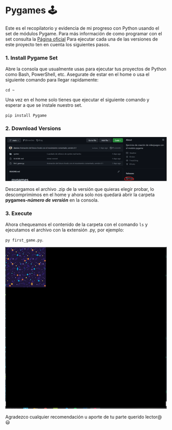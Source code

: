 # Pygames 🕹
Este es el recopilatorio y evidencia de mi progreso con Python usando el set de módulos Pygame.
Para más información de como programar con el set consulta la [Página oficial](https://www.pygame.org/ "Página oficial")
Para ejecutar cada una de las versiones de este proyecto ten en cuenta los siguientes pasos.
### 1. Install Pygame Set
Abre la consola que usualmente usas para ejecutar tus proyectos de Python como Bash, PowerShell, etc.
Asegurate de estar en el home o usa el siguiente comando para llegar rapidamente:

`cd ~`

Una vez en el home solo tienes que ejecutar el siguiente comando y esperar a que se instale nuestro set.

`pip install Pygame`
### 2. Download Versions
[![Downlowad](https://github.com/darsiov/pygames/blob/main/capturas/Descargar.png "Downlowad")](https://github.com/darsiov/pygames/blob/main/capturas/Descargar.png "Downlowad")

Descargamos el archivo .zip de la versión que quieras elegir probar, lo descomprimimos en el home y ahora solo nos quedará abrir la carpeta **pygames-*número de versión*** en la consola.
### 3. Execute
Ahora chequeamos el contenido de la carpeta con el comando `ls` y ejecutamos el archivo con la extensión .py, por ejemplo:

`py first_game.py`.

[![v0.1](https://github.com/darsiov/pygames/blob/main/capturas/v0.1.gif "v0.1")](https://github.com/darsiov/pygames/blob/main/capturas/v0.1.gif "v0.1")

Agradezco cualquier recomendación u aporte de tu parte querido lector@ 😃